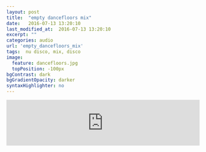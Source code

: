 ```yaml
---
layout: post
title:  "empty dancefloors mix"
date:   2016-07-13 13:20:10
last_modified_at:  2016-07-13 13:20:10
excerpt: ""
categories: audio
url: 'empty_dancefloors_mix'
tags:  nu disco, mix, disco
image:
  feature: dancefloors.jpg
  topPosition: -100px
bgContrast: dark
bgGradientOpacity: darker
syntaxHighlighter: no
---
```



<div style="text-align: center"><iframe width="100%" height="120" src="https://www.mixcloud.com/widget/iframe/?hide_cover=1&feed=%2Flulzwuut%2Fempty-dancefloors1%2F" frameborder="0" ></iframe></iframe></div>


